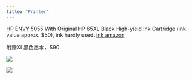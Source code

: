 ```yaml
---
title: "Printer"
---
```


[HP ENVY 5055](https://www.hp.com/us-en/shop/pdp/hp-envy-5055-all-in-one-printer) With Original HP 65XL Black High-yield Ink Cartridge (ink value approx. $50), ink hardly used. [ink amazon](https://www.amazon.ca/gp/product/B01BYKV8FK/ref=ppx_yo_dt_b_search_asin_title?ie=UTF8&th=1)

附赠XL黑色墨水，$90

![](/sell/pics/printer1.jpg)

![](/sell/pics/printer2.jpg)